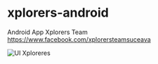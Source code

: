 # xplorers-android
Android App Xplorers Team
https://www.facebook.com/xplorersteamsuceava

![UI Xploreres](https://fbcdn-sphotos-b-a.akamaihd.net/hphotos-ak-xfa1/t31.0-8/11130423_1568061483452744_6449730230390525111_o.jpg)
